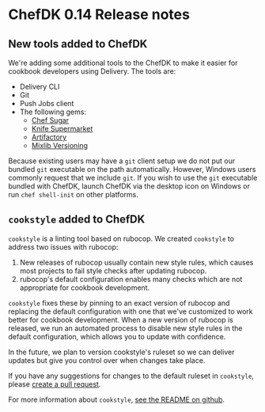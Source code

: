 # ChefDK 0.14 Release notes

## New tools added to ChefDK

We're adding some additional tools to the ChefDK to make it easier for cookbook developers using Delivery. The tools are:

* Delivery CLI
* Git
* Push Jobs client
* The following gems:
  * [Chef Sugar](https://github.com/sethvargo/chef-sugar)
  * [Knife Supermarket](https://github.com/chef/knife-supermarket)
  * [Artifactory](https://github.com/chef/artifactory-client)
  * [Mixlib Versioning](https://github.com/chef/mixlib-versioning)

Because existing users may have a `git` client setup we do not put our
bundled `git` executable on the path automatically. However, Windows
users commonly request that we include `git`. If you wish to use the
`git` executable bundled with ChefDK, launch ChefDK via the desktop icon
on Windows or run `chef shell-init` on other platforms.

## `cookstyle` added to ChefDK

`cookstyle` is a linting tool based on rubocop. We created `cookstyle`
to address two issues with rubocop:

1. New releases of rubocop usually contain new style rules, which causes
   most projects to fail style checks after updating rubocop.
2. rubocop's default configuration enables many checks which are not
   appropriate for cookbook development.

`cookstyle` fixes these by pinning to an exact version of rubocop and
replacing the default configuration with one that we've customized to
work better for cookbook development. When a new version of rubocop is
released, we run an automated process to disable new style rules in the
default configuration, which allows you to update with confidence.

In the future, we plan to version cookstyle's ruleset so we can deliver
updates but give you control over when changes take place.

If you have any suggestions for changes to the default ruleset in
`cookstyle`, please [create a pull request](https://github.com/chef/cookstyle).

For more information about `cookstyle`, [see the README on github](https://github.com/chef/cookstyle).


